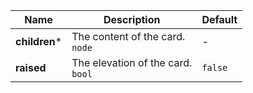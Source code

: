 <table>
  <thead>
    <tr>
      <th>Name</th>
      <th>Description</th>
      <th>Default</th>
    </tr>
  </thead>
  <tbody>
    <tr>
      <td>
        <b>children</b><span title="required" style={{ color: 'var(--ifm-color-danger)' }}>*</span>
      </td>
      <td>The content of the card.<br/><code>node</code></td>
      <td>-</td>
    </tr>
    <tr>
      <td>
        <b>raised</b>
      </td>
      <td>The elevation of the card.<br/><code>bool</code></td>
      <td><code>false</code></td>
    </tr>
  </tbody>
</table>
